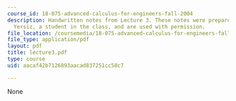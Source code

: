 ```yaml
---
course_id: 18-075-advanced-calculus-for-engineers-fall-2004
description: Handwritten notes from Lecture 3. These notes were prepared by Melike
  Yersiz, a student in the class, and are used with permission.
file_location: /coursemedia/18-075-advanced-calculus-for-engineers-fall-2004/aacaf42b7126893aacad837251cc50c7_lecture3.pdf
file_type: application/pdf
layout: pdf
title: lecture3.pdf
type: course
uid: aacaf42b7126893aacad837251cc50c7

---
```

None